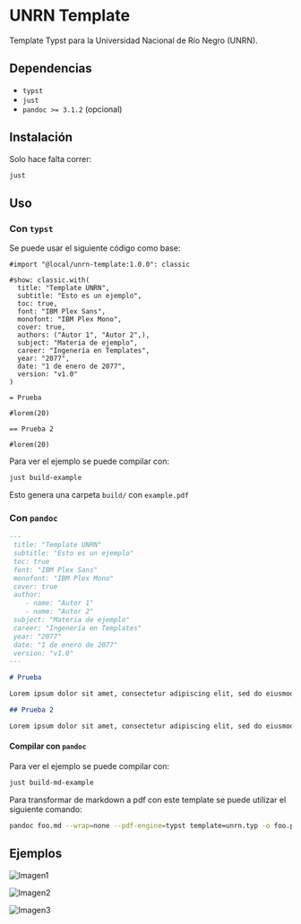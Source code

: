 UNRN Template
=============
Template Typst para la Universidad Nacional de Río Negro (UNRN).

## Dependencias
- `typst`
- `just`
- `pandoc >= 3.1.2` (opcional)

## Instalación

Solo hace falta correr:
~~~sh
just
~~~

## Uso

### Con `typst`
Se puede usar el siguiente código como base:

~~~typst
#import "@local/unrn-template:1.0.0": classic 

#show: classic.with(
  title: "Template UNRN",
  subtitle: "Esto es un ejemplo",
  toc: true,
  font: "IBM Plex Sans",
  monofont: "IBM Plex Mono",
  cover: true,
  authors: ("Autor 1", "Autor 2",),
  subject: "Materia de ejemplo",
  career: "Ingenería en Templates",
  year: "2077",
  date: "1 de enero de 2077",
  version: "v1.0"
)

= Prueba

#lorem(20)

== Prueba 2

#lorem(20)
~~~

Para ver el ejemplo se puede compilar con:

~~~sh
just build-example
~~~

Esto genera una carpeta `build/` con `example.pdf`

### Con `pandoc` 

~~~markdown
---
 title: "Template UNRN"
 subtitle: "Esto es un ejemplo"
 toc: true
 font: "IBM Plex Sans"
 monofont: "IBM Plex Mono"
 cover: true
 author: 
    - name: "Autor 1"
    - name: "Autor 2"
 subject: "Materia de ejemplo"
 career: "Ingenería en Templates"
 year: "2077"
 date: "1 de enero de 2077"
 version: "v1.0"
---

# Prueba

Lorem ipsum dolor sit amet, consectetur adipiscing elit, sed do eiusmod tempor incididunt ut labore et dolore magna aliqua.

## Prueba 2

Lorem ipsum dolor sit amet, consectetur adipiscing elit, sed do eiusmod tempor incididunt ut labore et dolore magna aliqua.
~~~

#### Compilar con `pandoc`

Para ver el ejemplo se puede compilar con:

~~~sh
just build-md-example
~~~

Para transformar de markdown a pdf con este template se puede utilizar el siguiente comando:

~~~sh
pandoc foo.md --wrap=none --pdf-engine=typst template=unrn.typ -o foo.pdf
~~~

## Ejemplos

![Imagen1](.github/assets/example-1.png)

![Imagen2](.github/assets/example-2.png)

![Imagen3](.github/assets/example-3.png)

